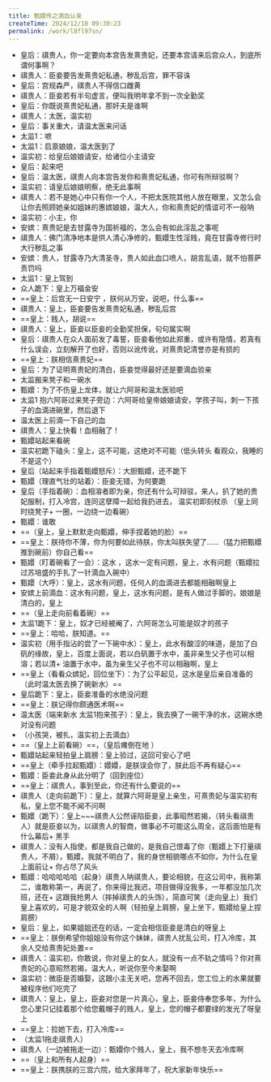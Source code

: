 ```yaml
---
title: 甄嬛传之滴血认亲
createTime: 2024/12/10 09:39:23
permalink: /work/l8fl97sn/
---
```



+ 皇后：祺贵人，你一定要向本宫告发熹贵妃，还要本宫请来后宫众人，到底所谓何事啊？  
+ 祺贵人：臣妾要告发熹贵妃私通，秽乱后宫，罪不容诛  
+ 皇后：宫规森严，祺贵人不得信口雌黄  
+ 祺贵人：臣妾若有半句虚言，便叫我明年拿不到一次全勤奖  
+ 皇后：你既说熹贵妃私通，那奸夫是谁啊  
+ 祺贵人：太医，温实初  
+ 皇后：事关重大，请温太医来问话  
+ 太监1：嗻  
+ 太监1：启禀娘娘，温太医到了  
+ 温实初：给皇后娘娘请安，给诸位小主请安  
+ 皇后：起来吧  
+ 皇后：温太医，祺贵人向本宫告发你和熹贵妃私通，你可有所辩驳啊？  
+ 温实初：请皇后娘娘明察，绝无此事啊  
+ 祺贵人：若不是她心中只有你一个人，不把太医院其他人放在眼里，又怎么会让你去照顾她亲如姐妹的惠嫔娘娘，温大人，你和熹贵妃的情谊可不一般呐  
+ 温实初：小主，你  
+ 安嫔：熹贵妃是去甘露寺为国祈福的，怎么会有如此淫乱之事呢  
+ 祺贵人：佛门清净地本是供人清心净修的，甄嬛生性淫贱，竟在甘露寺修行时大行秽乱之事  
+ 安嫔：贵人，甘露寺乃大清圣寺，贵人如此血口喷人，胡言乱语，就不怕菩萨责罚吗  
+ 太监1：皇上驾到  
+ 众人跪下：皇上万福金安  
+ ==皇上：后宫无一日安宁 ，朕何从万安，说吧，什么事==  
+ 祺贵人：皇上，臣妾要告发熹贵妃私通，秽乱后宫  
+ ==皇上：贱人，胡说==  
+ 祺贵人：皇上，臣妾以臣妾的全勤奖担保，句句属实啊  
+ 皇后：祺贵人在众人面前发了毒誓，臣妾看他如此郑重，或许有隐情，若真有什么误会，立刻解开了也好，否则以讹传讹，对熹贵妃清誉亦是有损的  
+ ==皇上：朕相信熹贵妃==  
+ 皇后：为了证明熹贵妃的清白，臣妾觉得最好还是要滴血验亲  
+ 太监搬来凳子和一碗水  
+ 甄嬛：为了不伤皇上龙体，就让六阿哥和温太医验吧  
+ 太监1 抱六阿哥过来凳子旁边：六阿哥给皇帝娘娘请安，学孩子叫，刺一下孩子的血滴进碗里，然后退下   
+ 温太医上前滴一下自己的血  
+ 祺贵人：皇上快看！血相融了！  
+ 甄嬛站起来看碗  
+ 温实初跪下磕头：皇上，这不可能，这绝对不可能（低头转头 看观众，我睡的不是这个）  
+ 皇后（站起来手指着甄嬛怒斥）：大胆甄嬛，还不跪下  
+ 甄嬛（理直气壮的站着）：臣妾无错，为何要跪  
+ 皇后（手指着碗）：血相溶者即为亲，你还有什么可辩驳，来人，扒了她的贵妃服制，打入冷宫，连同这孽障一起给我扔进去， 温实初即刻杖杀 （皇上同时绕凳子+ 一圈，一边绕一边看碗）  
+ 甄嬛：谁敢  
+ ==（皇上，皇上默默走向甄嬛，伸手捏着她的脸）==    
+ ==皇上：朕待你不薄，你为何要如此待朕，你太叫朕失望了......（猛力把甄嬛推到碗前）你自己看==    
+ 甄嬛（盯着碗看了一会）：这水 ，这水一定有问题，皇上，水有问题（甄嬛拉过苏培盛的手扎了一针滴血入碗中）  
+ 甄嬛（大呼）：皇上，这水有问题，任何人的血滴进去都能相融啊皇上  
+ 安嫔上前滴血：这水有问题，皇上，这水有问题，是有人做过手脚的，娘娘是清白的，皇上  
+ ==（皇上走向前看着碗）==  
+ 太监1跪下：皇上，奴才已经被阉了，六阿哥怎么可能是奴才的孩子  
+ ==皇上：哈哈，朕知道。==  
+ 温实初（用手指沾的尝了一下碗中水）：皇上，此水有酸涩的味道，是加了白矾的缘故，皇上，百度上面说，若以白矾置于水中，虽非亲生父子也可以相溶；若以清+ 油置于水中，虽为亲生父子也不可以相融啊，皇上  
+ ==皇上（看看众嫔妃，回位坐下）：为了公平起见，这水是皇后亲自准备的（此时温太医去换了碗新水）==  
+ 皇后跪下：皇上，臣妾准备的水绝没问题  
+ ==皇上：朕记得你颇通医术啊==  
+ 温太医（端来新水 太监1抱来孩子）：皇上，我去换了一碗干净的水，这碗水绝对没有问题
+ （小孩哭，被扎，温实初上去滴血）  
+ ==（皇上上前看碗）==，（皇后瘫倒在地 ）  
+ 甄嬛站起来轻拍皇上肩膀：皇上验过，这回可安心了吧  
+ ==皇上（牵手拉起甄嬛）：嬛嬛，是朕误会你了，朕此后不再有疑心==  
+ 甄嬛：臣妾此身从此分明了（回到座位）  
+ ==皇上：祺贵人，事到至此，你还有什么要说的==  
+ 祺贵人（走向前跪下）：皇上，就算六阿哥是皇上亲生，可熹贵妃与温实初有私，皇上您不能不闻不问啊  
+ 甄嬛（跪下）：皇上~~~祺贵人公然诬陷臣妾，此事昭然若揭，（转头看祺贵人）就是臣妾以为，以祺贵人的智商，做事必不可能这么周全，这后面怕是有什么幕后+ 黑手  
+ 祺贵人：没有人指使，都是我自己做的，是我自己恨毒了你（甄嬛上下打量祺贵人，不屑），甄嬛，我就不明白了，我的身世相貌哪点不如你，为什么在皇上面前让+ 你占尽了风头  
+ 甄嬛：哈哈哈哈哈（起身）祺贵人呐祺贵人，要论相貌，在这公司中，我称第二，谁敢称第一，再说了，你来得比我迟，项目做得没我多，一年都没加几次班，还在+ 这跟我抢男人（摔掉祺贵人的头饰），简直可笑（走向皇上）我们皇上喜欢的，可是才貌双全的人啊（轻拍皇上肩膀，皇上坐下，甄嬛给皇上捏肩膀）  
+ 皇后：皇上，如果姐姐还在的话，一定会相信臣妾是清白的呀皇上  
+ ==皇上：朕倒希望你姐姐没有你这个妹妹，祺贵人扰乱公司，打入冷库，其余人交给熹贵妃处置==  
+ 祺贵人：温实初，你敢说，你对皇上的女人，就没有一点不轨之情吗？你对熹贵妃的心意昭然若揭，温大人，听说你至今未娶啊  
+ 温实初：微臣是否婚娶，这跟小主无关吧，您再不回去，您工位上的水果就要被程序他们吃完了   
+ 祺贵人：皇上，皇上，臣妾对您是一片真心，皇上，臣妾侍奉您多年，为什么您心里只记挂着那个给您戴帽子的贱人，皇上，您的帽子都要绿的发光了呀皇上  
+ ==皇上：拉她下去，打入冷库==  
+ （太监1拖走祺贵人）  
+ 祺贵人（一边被拖走一边）：甄嬛你个贱人，皇上，我不想冬天去冷库啊  
+ ==（皇上和所有人起身）==  
+ ==皇上：朕携朕的三宫六院，给大家拜年了，祝大家新年快乐==  
